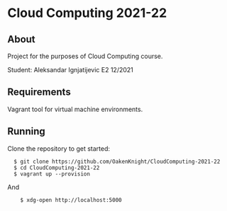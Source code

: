 # Cloud Computing 2021-22

## About
Project for the purposes of Cloud Computing course.

Student: Aleksandar Ignjatijevic E2 12/2021

## Requirements
Vagrant tool for virtual machine environments.

## Running
Clone the repository to get started:

``` 
  $ git clone https://github.com/OakenKnight/CloudComputing-2021-22
  $ cd CloudComputing-2021-22
  $ vagrant up --provision
```

And 

```
    $ xdg-open http://localhost:5000
```